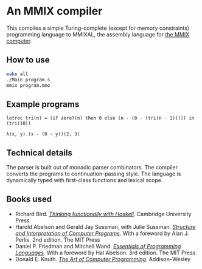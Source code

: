 # An MMIX compiler

This compiles a simple Turing-complete (except for memory constraints) programming language to MMIXAL, the assembly language for [the MMIX computer](http://mmix.cs.hm.edu).

## How to use
```sh
make all
./Main program.s
mmix program.mmo
```

## Example programs
```
letrec tri(n) = (if zero?(n) then 0 else (n - (0 - (tri(n - 1))))) in (tri(10))
```
```
λ(x, y).(x - (0 - y))(2, 3)
```

## Technical details
The parser is built out of monadic parser combinators.
The compiler converts the programs to continuation-passing style.
The language is dynamically typed with first-class functions and lexical scope.

## Books used
- Richard Bird. [*Thinking functionally with Haskell*](https://www.cambridge.org/gb/academic/subjects/computer-science/programming-languages-and-applied-logic/thinking-functionally-haskell?format=HB&isbn=9781107087200). Cambridge University Press
- Harold Abelson and Gerald Jay Sussman, with Julie Sussman. [*Structure and Interpretation of Computer Programs*](https://mitpress.mit.edu/sites/default/files/sicp/index.html). With a foreword by Alan J. Perlis. 2nd edition. The MIT Press
- Daniel P. Friedman and Mitchell Wand. [*Essentials of Programming Languages*](https://eopl3.com). With a foreword by Hal Abelson. 3rd edition. The MIT Press
- Donald E. Knuth. [*The Art of Computer Programming*](https://www-cs-faculty.stanford.edu/~knuth/taocp.html). Addison–Wesley
